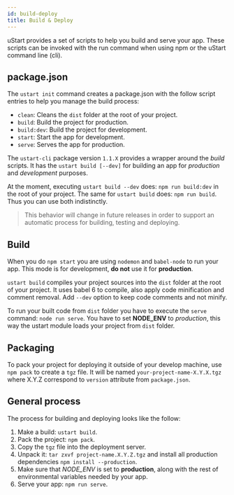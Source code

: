 ```yaml
---
id: build-deploy
title: Build & Deploy
---
```


uStart provides a set of scripts to help you build and serve your app. These scripts can be invoked with the run command when using npm or the uStart command line (cli).

## package.json

The `ustart init` command creates a package.json with the follow script entries to help you manage the build process:

* `clean`: Cleans the `dist` folder at the root of your project.
* `build`: Build the project for production.
* `build:dev`: Build the project for development.
* `start`: Start the app for development.
* `serve`: Serves the app for production.

The `ustart-cli` package version `1.1.X` provides a wrapper around the *build* scripts. It has the `ustart build [--dev]` for building an app for *production* and *development* purposes.

At the moment, executing `ustart build --dev` does: `npm run build:dev` in the root of your project. The same for `ustart build` does: `npm run build`. Thus you can use both indistinctly.

> This behavior will change in future releases in order to support an automatic process for building, testing and deploying.

## Build

When you do `npm start` you are using `nodemon` and `babel-node` to run your app. This mode is for development, **do not** use it for **production**.

`ustart build` compiles your project sources into the `dist` folder at the root of your project. It uses babel 6 to compile, also apply code minification and comment removal. Add `--dev` option to keep code comments and not minify.

To run your built code from `dist` folder you have to execute the `serve` command: `node run serve`. You have to set **NODE_ENV** to *production*, this way the ustart module loads your project from `dist` folder.

## Packaging

To pack your project for deploying it outside of your develop machine, use `npm pack` to create a `tgz` file. It will be named `your-project-name-X.Y.X.tgz` where X.Y.Z correspond to `version` attribute from `package.json`.

## General process

The process for building and deploying looks like the follow:

1. Make a build: `ustart build`.
1. Pack the project: `npm pack`.
1. Copy the `tgz` file into the deployment server.
1. Unpack it: `tar zxvf project-name.X.Y.Z.tgz` and install all production dependencies `npm install --production`.
1. Make sure that *NODE_ENV* is set to **production**, along with the rest of environmental variables needed by your app.
1. Serve your app: `npm run serve`.
